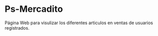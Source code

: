 # Ps-Mercadito
Página Web para visulizar los diferentes articulos en ventas de usuarios registrados.

